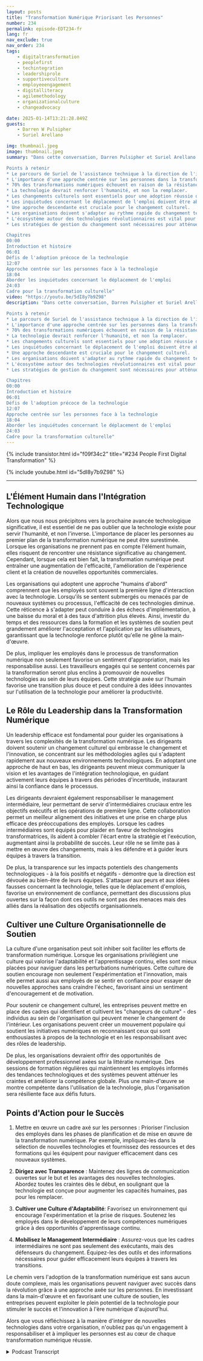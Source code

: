 ```yaml
---
layout: posts
title: "Transformation Numérique Priorisant les Personnes"
number: 234
permalink: episode-EDT234-fr
lang: fr
nav_exclude: true
nav_order: 234
tags:
    - digitaltransformation
    - peoplefirst
    - techintegration
    - leadershiprole
    - supportiveculture
    - employeeengagement
    - digitalliteracy
    - agilemethodology
    - organizationalculture
    - changeadvocacy

date: 2025-01-14T13:21:28.849Z
guests:
    - Darren W Pulsipher
    - Suriel Arellano

img: thumbnail.jpeg
image: thumbnail.jpeg
summary: "Dans cette conversation, Darren Pulsipher et Suriel Arellano explorent la relation complexe entre la technologie et les personnes dans le contexte de la transformation numérique. Suriel partage son parcours, passant d'un milieu technique à la position de leader dans l'intégration de la technologie avec une approche centrée sur les personnes. Ils discutent des défis auxquels les organisations sont confrontées lors des transformations numériques, en soulignant l'importance de la culture et de la gestion du changement et en abordant les craintes de remplacement d'emplois dues à l'IA. Suriel présente un cadre de transformation culturelle impliquant des dirigeants de haut niveau en tant que transformateurs de culture, la moyenne gestion en tant que changeurs de culture, et tous les employés en tant que porteurs de culture. La conversation se termine par des perspectives sur l'avenir de la technologie et la nécessité pour les organisations de s'adapter aux changements continus.

Points à retenir
* Le parcours de Suriel de l'assistance technique à la direction de l'intégration technologique.
* L'importance d'une approche centrée sur les personnes dans la transformation numérique.
* 70% des transformations numériques échouent en raison de la résistance au changement.
* La technologie devrait renforcer l'humanité, et non la remplacer.
* Les changements culturels sont essentiels pour une adoption réussie de la technologie.
* Les inquiétudes concernant le déplacement de l'emploi doivent être abordées de manière proactive.
* Une approche descendante est cruciale pour le changement culturel.
* Les organisations doivent s'adapter au rythme rapide du changement technologique.
* L'écosystème autour des technologies révolutionnaires est vital pour leur succès.
* Les stratégies de gestion du changement sont nécessaires pour atténuer les craintes et la résistance.

Chapitres
00:00
Introduction et histoire
06:01
Défis de l'adoption précoce de la technologie
12:07
Approche centrée sur les personnes face à la technologie
18:04
Aborder les inquiétudes concernant le déplacement de l'emploi
24:03
Cadre pour la transformation culturelle"
video: "https://youtu.be/5dI8y7b9Z98"
description: "Dans cette conversation, Darren Pulsipher et Suriel Arellano explorent la relation complexe entre la technologie et les personnes dans le contexte de la transformation numérique. Suriel partage son parcours, passant d'un milieu technique à la position de leader dans l'intégration de la technologie avec une approche centrée sur les personnes. Ils discutent des défis auxquels les organisations sont confrontées lors des transformations numériques, en soulignant l'importance de la culture et de la gestion du changement et en abordant les craintes de remplacement d'emplois dues à l'IA. Suriel présente un cadre de transformation culturelle impliquant des dirigeants de haut niveau en tant que transformateurs de culture, la moyenne gestion en tant que changeurs de culture, et tous les employés en tant que porteurs de culture. La conversation se termine par des perspectives sur l'avenir de la technologie et la nécessité pour les organisations de s'adapter aux changements continus.

Points à retenir
* Le parcours de Suriel de l'assistance technique à la direction de l'intégration technologique.
* L'importance d'une approche centrée sur les personnes dans la transformation numérique.
* 70% des transformations numériques échouent en raison de la résistance au changement.
* La technologie devrait renforcer l'humanité, et non la remplacer.
* Les changements culturels sont essentiels pour une adoption réussie de la technologie.
* Les inquiétudes concernant le déplacement de l'emploi doivent être abordées de manière proactive.
* Une approche descendante est cruciale pour le changement culturel.
* Les organisations doivent s'adapter au rythme rapide du changement technologique.
* L'écosystème autour des technologies révolutionnaires est vital pour leur succès.
* Les stratégies de gestion du changement sont nécessaires pour atténuer les craintes et la résistance.

Chapitres
00:00
Introduction et histoire
06:01
Défis de l'adoption précoce de la technologie
12:07
Approche centrée sur les personnes face à la technologie
18:04
Aborder les inquiétudes concernant le déplacement de l'emploi
24:03
Cadre pour la transformation culturelle"
---
```


<div>
{% include transistor.html id="f09f34c2" title="#234 People First Digital Transformation" %}

{% include youtube.html id="5dI8y7b9Z98" %}
</div>

---

## L'Élément Humain dans l'Intégration Technologique

Alors que nous nous précipitons vers la prochaine avancée technologique significative, il est essentiel de ne pas oublier que la technologie existe pour servir l'humanité, et non l'inverse. L'importance de placer les personnes au premier plan de la transformation numérique ne peut être surestimée. Lorsque les organisations ne prennent pas en compte l'élément humain, elles risquent de rencontrer une résistance significative au changement. Cependant, lorsque cela est bien fait, la transformation numérique peut entraîner une augmentation de l'efficacité, l'amélioration de l'expérience client et la création de nouvelles opportunités commerciales.

Les organisations qui adoptent une approche "humains d'abord" comprennent que les employés sont souvent la première ligne d'interaction avec la technologie. Lorsqu'ils se sentent submergés ou menacés par de nouveaux systèmes ou processus, l'efficacité de ces technologies diminue. Cette réticence à s'adapter peut conduire à des échecs d'implémentation, à une baisse du moral et à des taux d'attrition plus élevés. Ainsi, investir du temps et des ressources dans la formation et les systèmes de soutien peut grandement améliorer l'acceptation et l'application par les utilisateurs, garantissant que la technologie renforce plutôt qu'elle ne gêne la main-d'œuvre.

De plus, impliquer les employés dans le processus de transformation numérique non seulement favorise un sentiment d'appropriation, mais les responsabilise aussi. Les travailleurs engagés qui se sentent concernés par la transformation seront plus enclins à promouvoir de nouvelles technologies au sein de leurs équipes. Cette stratégie axée sur l'humain favorise une transition plus douce et peut conduire à des idées innovantes sur l'utilisation de la technologie pour améliorer la productivité.

## Le Rôle du Leadership dans la Transformation Numérique

Un leadership efficace est fondamental pour guider les organisations à travers les complexités de la transformation numérique. Les dirigeants doivent soutenir un changement culturel qui embrasse le changement et l'innovation, se concentrant sur les méthodologies agiles qui s'adaptent rapidement aux nouveaux environnements technologiques. En adoptant une approche de haut en bas, les dirigeants peuvent mieux communiquer la vision et les avantages de l'intégration technologique, en guidant activement leurs équipes à travers des périodes d'incertitude, instaurant ainsi la confiance dans le processus.

Les dirigeants devraient également responsabiliser le management intermédiaire, leur permettant de servir d'intermédiaires cruciaux entre les objectifs exécutifs et les opérations de première ligne. Cette collaboration permet un meilleur alignement des initiatives et une prise en charge plus efficace des préoccupations des employés. Lorsque les cadres intermédiaires sont équipés pour plaider en faveur de technologies transformatrices, ils aident à combler l'écart entre la stratégie et l'exécution, augmentant ainsi la probabilité de succès. Leur rôle ne se limite pas à mettre en œuvre des changements, mais à les défendre et à guider leurs équipes à travers la transition.

De plus, la transparence sur les impacts potentiels des changements technologiques - à la fois positifs et négatifs - démontre que la direction est dévouée au bien-être de leurs équipes. S'attaquer aux peurs et aux idées fausses concernant la technologie, telles que le déplacement d'emplois, favorise un environnement de confiance, permettant des discussions plus ouvertes sur la façon dont ces outils ne sont pas des menaces mais des alliés dans la réalisation des objectifs organisationnels.

## Cultiver une Culture Organisationnelle de Soutien

La culture d'une organisation peut soit inhiber soit faciliter les efforts de transformation numérique. Lorsque les organisations privilégient une culture qui valorise l'adaptabilité et l'apprentissage continu, elles sont mieux placées pour naviguer dans les perturbations numériques. Cette culture de soutien encourage non seulement l'expérimentation et l'innovation, mais elle permet aussi aux employés de se sentir en confiance pour essayer de nouvelles approches sans craindre l'échec, favorisant ainsi un sentiment d'encouragement et de motivation.

Pour soutenir ce changement culturel, les entreprises peuvent mettre en place des cadres qui identifient et cultivent les "changeurs de culture" - des individus au sein de l'organisation qui peuvent mener le changement de l'intérieur. Les organisations peuvent créer un mouvement populaire qui soutient les initiatives numériques en reconnaissant ceux qui sont enthousiastes à propos de la technologie et en les responsabilisant avec des rôles de leadership.

De plus, les organisations devraient offrir des opportunités de développement professionnel axées sur la littératie numérique. Des sessions de formation régulières qui maintiennent les employés informés des tendances technologiques et des systèmes peuvent atténuer les craintes et améliorer la compétence globale. Plus une main-d'œuvre se montre compétente dans l'utilisation de la technologie, plus l'organisation sera résiliente face aux défis futurs.

## Points d'Action pour le Succès

1. Mettre en œuvre un cadre axé sur les personnes : Prioriser l'inclusion des employés dans les phases de planification et de mise en œuvre de la transformation numérique. Par exemple, impliquez-les dans la sélection de nouvelles technologies et fournissez des ressources et des formations qui les équipent pour naviguer efficacement dans ces nouveaux systèmes.

2. **Dirigez avec Transparence** : Maintenez des lignes de communication ouvertes sur le but et les avantages des nouvelles technologies. Abordez toutes les craintes dès le début, en soulignant que la technologie est conçue pour augmenter les capacités humaines, pas pour les remplacer.

3. **Cultiver une Culture d'Adaptabilité**: Favorisez un environnement qui encourage l'expérimentation et la prise de risques. Soutenez les employés dans le développement de leurs compétences numériques grâce à des opportunités d'apprentissage continu.

4. **Mobilisez le Management Intermédiaire** : Assurez-vous que les cadres intermédiaires ne sont pas seulement des exécutants, mais des défenseurs du changement. Équipez-les des outils et des informations nécessaires pour guider efficacement leurs équipes à travers les transitions.

Le chemin vers l'adoption de la transformation numérique est sans aucun doute complexe, mais les organisations peuvent naviguer avec succès dans la révolution grâce à une approche axée sur les personnes. En investissant dans la main-d'œuvre et en favorisant une culture de soutien, les entreprises peuvent exploiter le plein potentiel de la technologie pour stimuler le succès et l'innovation à l'ère numérique d'aujourd'hui.

Alors que vous réfléchissez à la manière d'intégrer de nouvelles technologies dans votre organisation, n'oubliez pas qu'un engagement à responsabiliser et à impliquer les personnes est au cœur de chaque transformation numérique réussie.



<details>
<summary> Podcast Transcript </summary>

<p></p>

</details>
